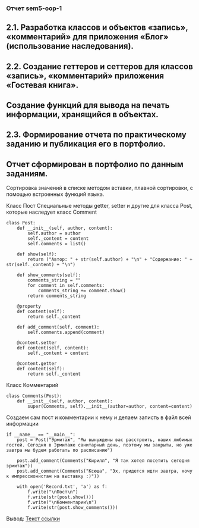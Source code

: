 ### Отчет sem5-oop-1


## 2.1. Разработка классов и объектов «запись», «комментарий» для приложения «Блог» (использование наследования).
## 2.2. Создание геттеров и сеттеров для классов «запись», «комментарий» приложения «Гостевая книга».
## Создание функций для вывода на печать информации, хранящийся в объектах.
## 2.3. Формирование отчета по практическому заданию и публикация его в портфолио.
## Отчет сформирован в портфолио по данным заданиям.

Сортировка значений в списке методом вставки, плавной сортировки, с помощью встроенных функций языка.

Класс Пост
Специальные методы getter, setter и другие для класса Post, которые наследует класс Comment
```
class Post:
    def __init__(self, author, content):
        self.author = author
        self._content = content
        self.comments = list()

    def show(self):
        return ("Автор: " + str(self.author) + "\n" + "Содержание: " + str(self._content) + "\n")

    def show_comments(self):
        comments_string = ""
        for comment in self.comments:
            comments_string += comment.show()
        return comments_string

    @property
    def content(self):
        return self._content

    def add_comment(self, comment):
        self.comments.append(comment)

    @content.setter
    def content(self, content):
        self._content = content

    @content.getter
    def content(self):
        return self._content

```

Класс Комментарий

```
class Comments(Post):
    def __init__(self, author, content):
        super(Comments, self).__init__(author=author, content=content)
```

Создаем сам пост и комментарии к нему
и делаем записть в файл всей информации

```
if __name__ == "__main__":
    post = Post("Эрмитаж", "Мы вынуждены вас расстроить, наших любимых гостей. Сегодня в Эрмитаже санитарный день, поэтому мы закрыты, но уже завтра мы будем работать по расписанию")

    post.add_comment(Comments("Кирилл", "Я так хотел посетить сегодня эрмитаж"))
    post.add_comment(Comments("Ксюша", "Эх, придется идти завтра, хочу к импрессионистам на выставку :)"))

    with open('Record.txt', 'a') as f:
        f.write("\nПост\n")
        f.write(str(post.show()))
        f.write("\nКомментарии\n")
        f.write(str(post.show_comments()))
```        

        
Вывод: [Текст ссылки](https://github.com/python-advance/sem5-oop-Bolzuka/blob/master/2.1-2.3/Record.txt "Файл Record.txt" )
 
